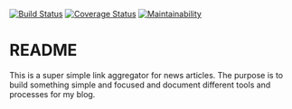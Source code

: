 [![Build Status](https://travis-ci.org/Ch4s3/ink_stream.svg?branch=master)](https://travis-ci.org/Ch4s3/ink_stream)
[![Coverage Status](https://coveralls.io/repos/github/Ch4s3/ink_stream/badge.svg?branch=master)](https://coveralls.io/github/Ch4s3/ink_stream?branch=master)
[![Maintainability](https://api.codeclimate.com/v1/badges/e9576e535d9e881c21d1/maintainability)](https://codeclimate.com/github/Ch4s3/ink_stream/maintainability)
# README

This is a super simple link aggregator for news articles. The purpose is to build something
simple and focused and document different tools and processes for my blog.
